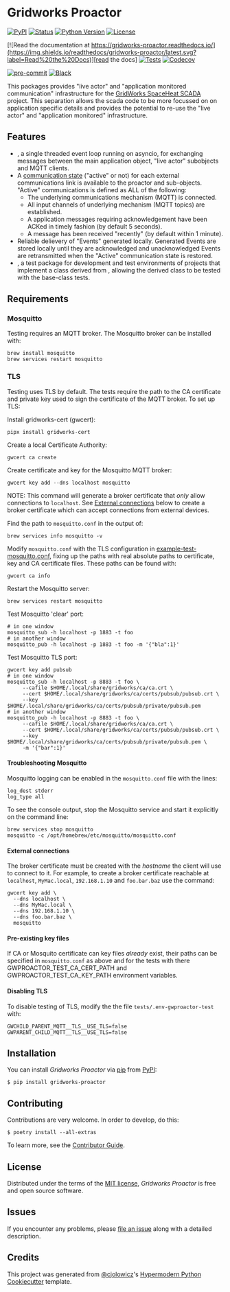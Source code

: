# Gridworks Proactor

[![PyPI](https://img.shields.io/pypi/v/gridworks-proactor.svg)][pypi status]
[![Status](https://img.shields.io/pypi/status/gridworks-proactor.svg)][pypi status]
[![Python Version](https://img.shields.io/pypi/pyversions/gridworks-proactor)][pypi status]
[![License](https://img.shields.io/pypi/l/gridworks-proactor)][license]

[![Read the documentation at https://gridworks-proactor.readthedocs.io/](https://img.shields.io/readthedocs/gridworks-proactor/latest.svg?label=Read%20the%20Docs)][read the docs]
[![Tests](https://github.com/thegridelectric/gridworks-proactor/workflows/Tests/badge.svg)][tests]
[![Codecov](https://codecov.io/gh/thegridelectric/gridworks-proactor/branch/main/graph/badge.svg)][codecov]

[![pre-commit](https://img.shields.io/badge/pre--commit-enabled-brightgreen?logo=pre-commit&logoColor=white)][pre-commit]
[![Black](https://img.shields.io/badge/code%20style-black-000000.svg)][black]

[pypi status]: https://pypi.org/project/gridworks-proactor/
[read the docs]: https://gridworks-proactor.readthedocs.io/
[tests]: https://github.com/thegridelectric/gridworks-proactor/actions?workflow=Tests
[codecov]: https://app.codecov.io/gh/thegridelectric/gridworks-proactor
[pre-commit]: https://github.com/pre-commit/pre-commit
[black]: https://github.com/psf/black

This packages provides "live actor" and "application monitored communication" infrastructure for the
[GridWorks SpaceHeat SCADA](https://github.com/thegridelectric/gw-scada-spaceheat-python) project. This separation
allows the scada code to be more focussed on on application specific details and provides the potential to re-use the
"live actor" and "application monitored" infrastructure.

## Features

- [](Proactor), a single threaded event loop running on asyncio, for exchanging messages between the main application
  object, "live actor" subobjects and MQTT clients.
- A [communication state] ("active" or not) for each external communications link is available to the proactor and
  sub-objects. "Active" communications is defined as ALL of the following:
  - The underlying communications mechanism (MQTT) is connected.
  - All input channels of underlying mechanism (MQTT topics) are established.
  - A application messages requiring acknowledgement have been ACKed in timely fashion (by default 5 seconds).
  - A message has been received "recently" (by default within 1 minute).
- Reliable delievery of "Events" generated locally. Generated Events are stored locally until they are acknowledged
  and unacknowledged Events are retransmitted when the "Active" communication state is restored.
- [](gwproactor_test), a test package for development and test environments of projects that implement a class derived
  from [](Proactor), allowing the derived class to be tested with the base-class tests.

## Requirements

### Mosquitto

Testing requires an MQTT broker. The Mosquitto broker can be installed with:

```shell
brew install mosquitto
brew services restart mosquitto
```

### TLS

Testing uses TLS by default. The tests require the path to the CA certificate and private key used to sign the certificate
of the MQTT broker. To set up TLS:

Install gridworks-cert (gwcert):

```shell
pipx install gridworks-cert
```

Create a local Certificate Authority:

```shell
gwcert ca create
```

Create certificate and key for the Mosquitto MQTT broker:

```shell
gwcert key add --dns localhost mosquitto
```

NOTE: This command will generate a broker certificate that _only_ allow connections to `localhost`. See
[External connections](#external-connections) below to create a broker certificate which can accept connections from
external devices.

Find the path to `mosquitto.conf` in the output of:

```shell
brew services info mosquitto -v
```

Modify `mosquitto.conf` with the TLS configuration in [example-test-mosquitto.conf](tests/config/example-test-mosquitto.conf),
fixing up the paths with real absolute paths to certificate, key and CA certificate files. These paths can be found with:

```shell
gwcert ca info
```

Restart the Mosquitto server:

```shell
brew services restart mosquitto
```

Test Mosquitto 'clear' port:

```shell
# in one window
mosquitto_sub -h localhost -p 1883 -t foo
# in another window
mosquitto_pub -h localhost -p 1883 -t foo -m '{"bla":1}'
```

Test Mosquitto TLS port:

```shell
gwcert key add pubsub
# in one window
mosquitto_sub -h localhost -p 8883 -t foo \
     --cafile $HOME/.local/share/gridworks/ca/ca.crt \
     --cert $HOME/.local/share/gridworks/ca/certs/pubsub/pubsub.crt \
     --key $HOME/.local/share/gridworks/ca/certs/pubsub/private/pubsub.pem
# in another window
mosquitto_pub -h localhost -p 8883 -t foo \
     --cafile $HOME/.local/share/gridworks/ca/ca.crt \
     --cert $HOME/.local/share/gridworks/ca/certs/pubsub/pubsub.crt \
     --key $HOME/.local/share/gridworks/ca/certs/pubsub/private/pubsub.pem \
     -m '{"bar":1}'
```

#### Troubleshooting Mosquitto

Mosquitto logging can be enabled in the `mosquitto.conf` file with the lines:

```
log_dest stderr
log_type all
```

To see the console output, stop the Mosquitto service and start it explicitly on the command line:

```shell
brew services stop mosquitto
mosquitto -c /opt/homebrew/etc/mosquitto/mosquitto.conf
```

#### External connections

The broker certificate must be created with the _hostname_ the client will use to connect to it. For example, to create
a broker certificate reachable at `localhost`, `MyMac.local`, `192.168.1.10` and `foo.bar.baz` use the command:

```shell
gwcert key add \
  --dns localhost \
  --dns MyMac.local \
  --dns 192.168.1.10 \
  --dns foo.bar.baz \
  mosquitto
```

#### Pre-existing key files

If CA or Mosquito certificate can key files _already_ exist, their paths can be specified in `mosquitto.conf` as above and
for the tests with there GWPROACTOR_TEST_CA_CERT_PATH and GWPROACTOR_TEST_CA_KEY_PATH environment variables.

#### Disabling TLS

To disable testing of TLS, modify the the file `tests/.env-gwproactor-test` with:

```
GWCHILD_PARENT_MQTT__TLS__USE_TLS=false
GWPARENT_CHILD_MQTT__TLS__USE_TLS=false
```

## Installation

You can install _Gridworks Proactor_ via [pip] from [PyPI]:

```console
$ pip install gridworks-proactor
```

## Contributing

Contributions are very welcome. In order to develop, do this:

```console
$ poetry install --all-extras
```

To learn more, see the [Contributor Guide].

## License

Distributed under the terms of the [MIT license][license],
_Gridworks Proactor_ is free and open source software.

## Issues

If you encounter any problems,
please [file an issue] along with a detailed description.

## Credits

This project was generated from [@cjolowicz]'s [Hypermodern Python Cookiecutter] template.

[@cjolowicz]: https://github.com/cjolowicz
[pypi]: https://pypi.org/
[hypermodern python cookiecutter]: https://github.com/cjolowicz/cookiecutter-hypermodern-python
[file an issue]: https://github.com/thegridelectric/gridworks-proactor/issues
[pip]: https://pip.pypa.io/

<!-- github-only -->

[license]: https://github.com/thegridelectric/gridworks-proactor/blob/main/LICENSE
[contributor guide]: https://github.com/thegridelectric/gridworks-proactor/blob/main/CONTRIBUTING.md
[communication state]: https://gridworks-proactor.readthedocs.io/en/latest/comm_state.html

